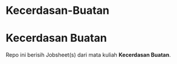 # Kecerdasan-Buatan

<h1>Kecerdasan Buatan</h1>

Repo ini berisih Jobsheet(s) dari mata kuliah <b>Kecerdasan Buatan</b>.
